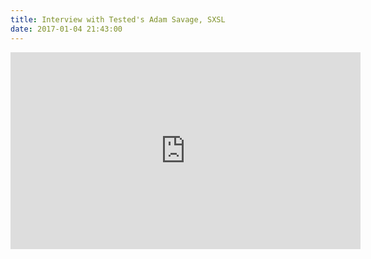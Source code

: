 ```yaml
---
title: Interview with Tested's Adam Savage, SXSL
date: 2017-01-04 21:43:00
---
```


<iframe width="560" height="315" src="https://www.youtube.com/embed/8buG9E37AKQ" frameborder="0" allowfullscreen></iframe>
